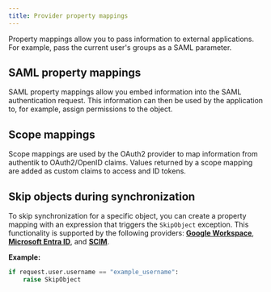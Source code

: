 ```yaml
---
title: Provider property mappings
---
```


Property mappings allow you to pass information to external applications. For example, pass the current user's groups as a SAML parameter.

## SAML property mappings

SAML property mappings allow you embed information into the SAML authentication request. This information can then be used by the application to, for example, assign permissions to the object.

## Scope mappings

Scope mappings are used by the OAuth2 provider to map information from authentik to OAuth2/OpenID claims. Values returned by a scope mapping are added as custom claims to access and ID tokens.

## Skip objects during synchronization

To skip synchronization for a specific object, you can create a property mapping with an expression that triggers the `SkipObject` exception. This functionality is supported by the following providers: [**Google Workspace**](./gws), [**Microsoft Entra ID**](./entra), and [**SCIM**](./scim).

**Example:**

```python
if request.user.username == "example_username":
	raise SkipObject
```
